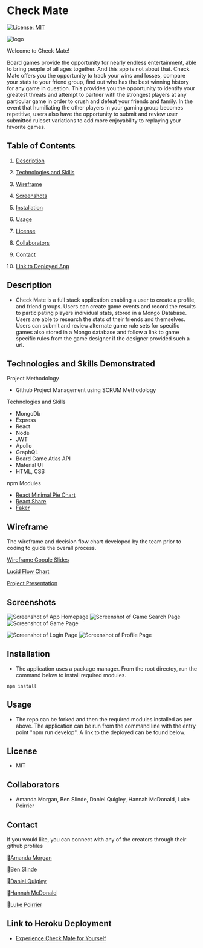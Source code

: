 # Check Mate

[![License: MIT](https://img.shields.io/badge/License-MIT-yellow.svg)](https://opensource.org/licenses/MIT)

![logo](./client/src/Images/Checkmatelogofinalcolor.png)

Welcome to Check Mate!

Board games provide the opportunity for nearly endless entertainment, able to bring people of all ages together.  And this app is not about that.  Check Mate offers you the opportunity to track your wins and losses, compare your stats to your friend group, find out who has the best winning history for any game in question.  This provides you the opportunity to identify your greatest threats and attempt to partner with the strongest players at any particular game in order to crush and defeat your friends and family.  In the event that humiliating the other players in your gaming group becomes repetitive, users also have the opportunity to submit and review user submitted ruleset variations to add more enjoyability to replaying your favorite games.  


## Table of Contents

1. [Description](#description)

1. [Technologies and Skills](#technologies)

1. [Wireframe](#wireframe)

1. [Screenshots](#screenshots)

1. [Installation](#installation)

1. [Usage](#usage)

1. [License](#license)

1. [Collaborators](#collaborators)

1. [Contact](#contact)

1. [Link to Deployed App](#sample)

## <a id="description"></a>Description

- Check Mate is a full stack application enabling a user to create a profile, and friend groups.  Users can create game events and record the results to participating players individual stats, stored in a Mongo Database.  Users are able to research the stats of their friends and themselves.  Users can submit and review alternate game rule sets for specific games also stored in a Mongo database and follow a link to game specific rules from the game designer if the designer provided such a url.    

## <a id="technologies"></a>Technologies and Skills Demonstrated

Project Methodology
* Github Project Management using SCRUM Methodology

Technologies and Skills
* MongoDb
* Express
* React
* Node
* JWT
* Apollo
* GraphQL
* Board Game Atlas API
* Material UI
* HTML, CSS

npm Modules
* [React Minimal Pie Chart](https://www.npmjs.com/package/react-minimal-pie-chart)
* [React Share](https://www.npmjs.com/package/react-share)
* [Faker](https://www.npmjs.com/package/faker)

## <a id="wireframe"></a>Wireframe

The wireframe and decision flow chart developed by the team prior to coding to guide the overall process.

[Wireframe Google Slides](https://docs.google.com/presentation/d/1JgKm855sQCqV2e1933rVzCwUySc2Q4pyw-93iVzt-zY/edit#slide=id.g103454a0f88_0_0)

[Lucid Flow Chart](https://lucid.app/lucidchart/de7946a0-8639-4d26-8d44-f184f338f276/edit?invitationId=inv_3960a10b-fd03-4360-b988-9731fd16fd70&page=0_0#)

[Project Presentation](https://docs.google.com/presentation/d/1kVhAbRWVcFoBLmkUuZtMDWdt1OfFgnHGfkaltbFOfvE/edit#slide=id.g10621f4ff8c_0_8)

## <a id="screenshot"></a>Screenshots


![Screenshot of App Homepage](./client/src/Images/homescreenshot.png)
![Screenshot of Game Search Page](./client/src/Images/searchscreenshot.png)
![Screenshot of Game Page](./client/src/Images/game.png)

![Screenshot of Login Page](./client/src/Images/mobile2.png)
![Screenshot of Profile Page](./client/src/Images/mobile3.png)


## <a id="installation"></a>Installation

- The application uses a package manager.  From the root directoy, run the command below to install required modules.

```
npm install
```

## <a id="usage"></a>Usage

- The repo can be forked and then the required modules installed as per above. The application can be run from the command line with the entry point "npm run develop".  A link to the deployed can be found below.

## <a id="license"></a>License

- MIT

## <a id="collaborators"></a>Collaborators

- Amanda Morgan, Ben Slinde, Daniel Quigley, Hannah McDonald, Luke Poirrier 

## <a id="contact"></a>Contact

If you would like, you can connect with any of the creators through their github profiles

🎲[Amanda Morgan](https://github.com/AmandaC0022) 

🎲[Ben Slinde](https://github.com/stevenslade)

🎲[Daniel Quigley](https://github.com/d4nnyq88)

🎲[Hannah McDonald](https://github.com/hannahnmcdonald)

🎲[Luke Poirrier](https://github.com/lukecp5)


## <a id="sample"></a>Link to Heroku Deployment

- [Experience Check Mate for Yourself](https://check-mate-game-app.herokuapp.com/)
